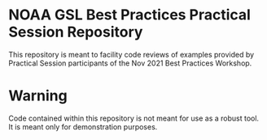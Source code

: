 # NOAA GSL Best Practices Practical Session Repository
This repository is meant to facility code reviews of examples provided
by Practical Session participants of the Nov 2021 Best Practices
Workshop.

# Warning
Code contained within this repository is not meant for use as a robust
tool. It is meant only for demonstration purposes.
